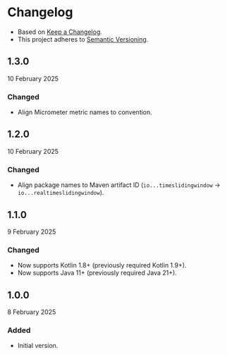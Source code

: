 # Changelog
- Based on [Keep a Changelog](https://keepachangelog.com/en/1.1.0/).
- This project adheres to [Semantic Versioning](https://semver.org/spec/v2.0.0.html).

## 1.3.0
10 February 2025

### Changed
- Align Micrometer metric names to convention.

## 1.2.0
10 February 2025

### Changed
- Align package names to Maven artifact ID (`io...timeslidingwindow` -> `io...realtimeslidingwindow`).

## 1.1.0
9 February 2025

### Changed
- Now supports Kotlin 1.8+ (previously required Kotlin 1.9+).
- Now supports Java 11+ (previously required Java 21+).

## 1.0.0
8 February 2025

### Added
- Initial version.
